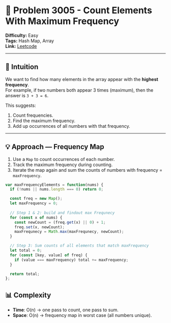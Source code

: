 # 🧩 Problem 3005 - Count Elements With Maximum Frequency  

**Difficulty:** Easy  
**Tags:** Hash Map, Array  
**Link:** [Leetcode](https://leetcode.com/problems/count-elements-with-maximum-frequency/)  

---

## 🧠 Intuition  
We want to find how many elements in the array appear with the **highest frequency**.  
For example, if two numbers both appear 3 times (maximum), then the answer is `3 + 3 = 6`.  

This suggests:  
1. Count frequencies.  
2. Find the maximum frequency.  
3. Add up occurrences of all numbers with that frequency.  

---

## 💡 Approach — Frequency Map  

1. Use a `Map` to count occurrences of each number.  
2. Track the maximum frequency during counting.  
3. Iterate the map again and sum the counts of numbers with frequency = `maxFrequency`.  

```javascript []
var maxFrequencyElements = function(nums) {
  if (!nums || nums.length === 0) return 0;

  const freq = new Map();
  let maxFrequency = 0;
  
  // Step 1 & 2: build and findout max Frequnecy
  for (const x of nums) {
    const newCount = (freq.get(x) || 0) + 1;
    freq.set(x, newCount);
    maxFrequnecy = Math.max(maxFrequnecy, newCount);
  }

  // Step 3: Sum counts of all elements that match maxFrequency
  let total = 0;
  for (const [key, value] of freq) {
    if (value === maxFrequency) total += maxFrequency;
  }

  return total;
};
```


## 📊 Complexity
- **Time**: O(n) → one pass to count, one pass to sum.
- **Space**: O(n) → frequency map in worst case (all numbers unique).


